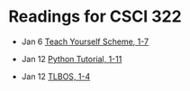 Readings for CSCI 322
=====================

* Jan 6  [Teach Yourself Scheme, 1-7](http://www.ccs.neu.edu/home/dorai/t-y-scheme/t-y-scheme-Z-H-1.html)

* Jan 12 [Python Tutorial, 1-11](http://www.sthurlow.com/python/)

* Jan 12 [TLBOS, 1-4](http://greenteapress.com/semaphores/downey08semaphores.pdf)

